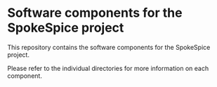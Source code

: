# Software components for the SpokeSpice project

This repository contains the software components for the SpokeSpice project.

Please refer to the individual directories for more information on each component.
